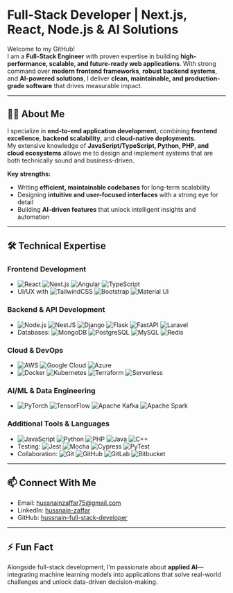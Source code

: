 # Full-Stack Developer | Next.js, React, Node.js & AI Solutions

Welcome to my GitHub!  
I am a **Full-Stack Engineer** with proven expertise in building **high-performance, scalable, and future-ready web applications**. With strong command over **modern frontend frameworks**, **robust backend systems**, and **AI-powered solutions**, I deliver **clean, maintainable, and production-grade software** that drives measurable impact.

---

## 👨‍💻 About Me

I specialize in **end-to-end application development**, combining **frontend excellence**, **backend scalability**, and **cloud-native deployments**.  
My extensive knowledge of **JavaScript/TypeScript, Python, PHP, and cloud ecosystems** allows me to design and implement systems that are both technically sound and business-driven.

**Key strengths:**
- Writing **efficient, maintainable codebases** for long-term scalability  
- Designing **intuitive and user-focused interfaces** with a strong eye for detail  
- Building **AI-driven features** that unlock intelligent insights and automation  

---

## 🛠 Technical Expertise

### **Frontend Development**
- ![React](https://img.shields.io/badge/React-20232A?logo=react&logoColor=61DAFB) ![Next.js](https://img.shields.io/badge/Next.js-000000?logo=nextdotjs&logoColor=white) ![Angular](https://img.shields.io/badge/Angular-DD0031?logo=angular&logoColor=white) ![TypeScript](https://img.shields.io/badge/TypeScript-007ACC?logo=typescript&logoColor=white)  
- UI/UX with ![TailwindCSS](https://img.shields.io/badge/Tailwind_CSS-38B2AC?logo=tailwind-css&logoColor=white) ![Bootstrap](https://img.shields.io/badge/Bootstrap-563D7C?logo=bootstrap&logoColor=white) ![Material UI](https://img.shields.io/badge/MUI-007FFF?logo=mui&logoColor=white)  

### **Backend & API Development**
- ![Node.js](https://img.shields.io/badge/Node.js-43853D?logo=node.js&logoColor=white) ![NestJS](https://img.shields.io/badge/NestJS-E0234E?logo=nestjs&logoColor=white) ![Django](https://img.shields.io/badge/Django-092E20?logo=django&logoColor=white) ![Flask](https://img.shields.io/badge/Flask-000000?logo=flask&logoColor=white) ![FastAPI](https://img.shields.io/badge/FastAPI-009688?logo=fastapi&logoColor=white) ![Laravel](https://img.shields.io/badge/Laravel-FF2D20?logo=laravel&logoColor=white)  
- Databases: ![MongoDB](https://img.shields.io/badge/MongoDB-4EA94B?logo=mongodb&logoColor=white) ![PostgreSQL](https://img.shields.io/badge/PostgreSQL-316192?logo=postgresql&logoColor=white) ![MySQL](https://img.shields.io/badge/MySQL-4479A1?logo=mysql&logoColor=white) ![Redis](https://img.shields.io/badge/Redis-DC382D?logo=redis&logoColor=white)  

### **Cloud & DevOps**
- ![AWS](https://img.shields.io/badge/AWS-232F3E?logo=amazon-aws&logoColor=white) ![Google Cloud](https://img.shields.io/badge/Google_Cloud-4285F4?logo=google-cloud&logoColor=white) ![Azure](https://img.shields.io/badge/Azure-0078D4?logo=microsoft-azure&logoColor=white)  
- ![Docker](https://img.shields.io/badge/Docker-2496ED?logo=docker&logoColor=white) ![Kubernetes](https://img.shields.io/badge/Kubernetes-326CE5?logo=kubernetes&logoColor=white) ![Terraform](https://img.shields.io/badge/Terraform-623CE4?logo=terraform&logoColor=white) ![Serverless](https://img.shields.io/badge/Serverless-FD5750?logo=serverless&logoColor=white)  

### **AI/ML & Data Engineering**
- ![PyTorch](https://img.shields.io/badge/PyTorch-EE4C2C?logo=pytorch&logoColor=white) ![TensorFlow](https://img.shields.io/badge/TensorFlow-FF6F00?logo=tensorflow&logoColor=white) ![Apache Kafka](https://img.shields.io/badge/Kafka-231F20?logo=apache-kafka&logoColor=white) ![Apache Spark](https://img.shields.io/badge/Spark-E25A1C?logo=apachespark&logoColor=white)  

### **Additional Tools & Languages**
- ![JavaScript](https://img.shields.io/badge/JavaScript-F7DF1E?logo=javascript&logoColor=black) ![Python](https://img.shields.io/badge/Python-3776AB?logo=python&logoColor=white) ![PHP](https://img.shields.io/badge/PHP-777BB4?logo=php&logoColor=white) ![Java](https://img.shields.io/badge/Java-007396?logo=java&logoColor=white) ![C++](https://img.shields.io/badge/C++-00599C?logo=c%2b%2b&logoColor=white)  
- Testing: ![Jest](https://img.shields.io/badge/Jest-C21325?logo=jest&logoColor=white) ![Mocha](https://img.shields.io/badge/Mocha-8D6748?logo=mocha&logoColor=white) ![Cypress](https://img.shields.io/badge/Cypress-17202C?logo=cypress&logoColor=white) ![PyTest](https://img.shields.io/badge/PyTest-0A9EDC?logo=pytest&logoColor=white)  
- Collaboration: ![Git](https://img.shields.io/badge/Git-F05032?logo=git&logoColor=white) ![GitHub](https://img.shields.io/badge/GitHub-181717?logo=github&logoColor=white) ![GitLab](https://img.shields.io/badge/GitLab-FC6D26?logo=gitlab&logoColor=white) ![Bitbucket](https://img.shields.io/badge/Bitbucket-0052CC?logo=bitbucket&logoColor=white)  

---

## 📫 Connect With Me

- Email: [hussnainzaffar75@gmail.com](mailto:hussnainzaffar75@gmail.com)  
- LinkedIn: [hussnain-zaffar](https://www.linkedin.com/in/hussnain-zaffar/)  
- GitHub: [hussnain-full-stack-developer](https://github.com/hussnain-full-stack-developer)  

---

## ⚡ Fun Fact

Alongside full-stack development, I’m passionate about **applied AI**—integrating machine learning models into applications that solve real-world challenges and unlock data-driven decision-making.

